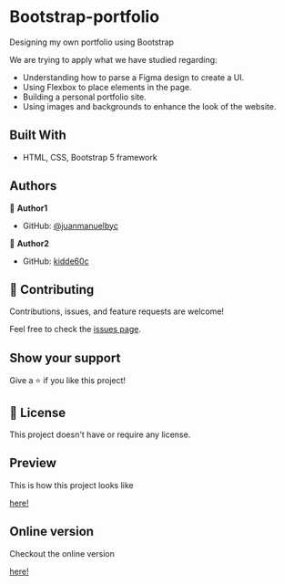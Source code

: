 # Bootstrap-portfolio
Designing my own portfolio using Bootstrap

We are trying to apply what we have studied regarding:
- Understanding how to parse a Figma design to create a UI.
- Using Flexbox to place elements in the page.
- Building a personal portfolio site.
- Using images and backgrounds to enhance the look of the website.


## Built With

- HTML, CSS, Bootstrap 5 framework

## Authors

👤 **Author1**

- GitHub: [@juanmanuelbyc](https://github.com/juanmanuelbyc)

👤 **Author2**

- GitHub: [kidde60c](https://github.com/kidde60)


## 🤝 Contributing

Contributions, issues, and feature requests are welcome!

Feel free to check the [issues page](https://github.com/juanmanuelbyc/Bootstrap-portfolio/issues).

## Show your support

Give a ⭐️ if you like this project!


## 📝 License

This project doesn't have or require any license.

## Preview

This is how this project looks like

[here!](images/screenshot.jpg)

## Online version

Checkout the online version

[here!](https://juanmanuelbyc.github.io/Bootstrap-portfolio/)